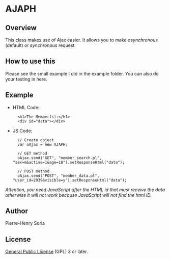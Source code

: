 # AJAPH

## Overview

This class makes use of Ajax easier. It allows you to make *asynchronous* (default) or *synchronous* request.

## How to use this

Please see the small example I did in the example folder.
You can also do your testing in here.

## Example

* HTML Code:

        <h1>The Member(s):</h1>
        <div id="data"></div>

* JS Code:

        // Create object
        var oAjax = new AJAPH;
        
        // GET method
        oAjax.send("GET", "member_search.pl", "sex=m&active=1&age=18").setResponseHtml("data");
        
        // POST method
        oAjax.send("POST", "member_data.pl", "user_id=2939&visible=y").setResponseHtml("data");

_Attention, you need JavaScript after the HTML id that must receive the data otherwise it will not work because JavaScript will not find the html ID._

## Author

Pierre-Henry Soria

## License

[General Public License](http://www.gnu.org/copyleft/gpl.html) (GPL) 3 or later.

